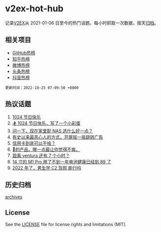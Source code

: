 # v2ex-hot-hub

 记录[V2EX](https://www.v2ex.com/)从 2021-01-06 日至今的热门话题。每小时抓取一次数据，按天[归档](archives)。
 
 ## 相关项目

- [GitHub热榜](https://github.com/snaildev/github-hot-hub)
- [知乎热榜](https://github.com/snaildev/zhihu-hot-hub)
- [微博热榜](https://github.com/snaildev/weibo-hot-hub)
- [头条热榜](https://github.com/snaildev/toutiao-hot-hub)
- [抖音热榜](https://github.com/snaildev/douyin-hot-hub)


 `更新时间：2022-10-25 07:09:50 +0800`

## 热议话题

1. [1024 节日快乐](https://www.v2ex.com/t/889235)
1. [🏂 1024 节日快乐，写了一个小彩蛋](https://www.v2ex.com/t/889241)
1. [问一下，现在家里配 NAS 选什么好一点？](https://www.v2ex.com/t/889287)
1. [有史以来最恶心人的方式，开屏摇一摇跳转广告](https://www.v2ex.com/t/889339)
1. [信用卡到底可以干啥？](https://www.v2ex.com/t/889399)
1. [的产品，哪一点最让你觉得不爽。](https://www.v2ex.com/t/889435)
1. [距离 ventura 还有 7 个小时？](https://www.v2ex.com/t/889234)
1. [14 寸的 M1 Pro 用了不到一年电池健康已经到 89 了](https://www.v2ex.com/t/889342)
1. [2022 年了，男生学 C2 驾照 能行吗](https://www.v2ex.com/t/889405)

## 历史归档

[archives](archives)

## License

See the [LICENSE](LICENSE) file for license rights and limitations (MIT).
